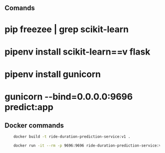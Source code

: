## Comands ##
# pip freezee | grep scikit-learn 
# pipenv install scikit-learn==v flask
# pipenv install gunicorn
# gunicorn --bind=0.0.0.0:9696 predict:app
## Docker commands
```bash
    docker build -t ride-duration-prediction-service:v1 .
```

```bash
    docker run -it --rm -p 9696:9696 ride-duration-prediction-service:v1
```